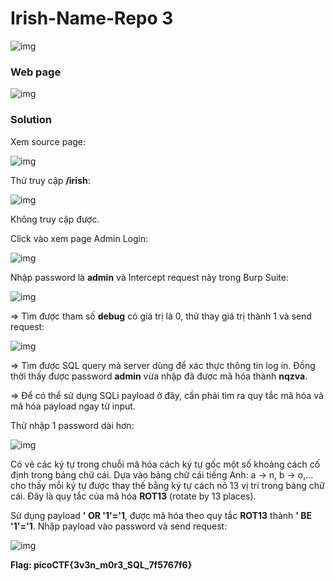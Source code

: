 # Irish-Name-Repo 3
![img](43)

### Web page
![img](44)

### Solution

Xem source page: 

![img](45)

Thử truy cập **/irish**:

![img](46)

Không truy cập được. 

Click vào xem page Admin Login: 

![img](47)

Nhập password là **admin** và Intercept request này trong Burp Suite: 

![img](48)

=> Tìm được tham số **debug** có giá trị là 0, thử thay giá trị thành 1 và send request: 

![img](49)

=> Tìm được SQL query mà server dùng để xác thực thông tin log in. Đồng thời thấy được password **admin** vừa nhập đã được mã hóa thành **nqzva**. 

=> Để có thể sử dụng SQLi payload ở đây, cần phải tìm ra quy tắc mã hóa và mã hóa payload ngay từ input. 

Thử nhập 1 password dài hơn: 

![img](50)

Có vẻ các ký tự trong chuỗi mã hóa cách ký tự gốc một số khoảng cách cố định trong bảng chữ cái. Dựa vào bảng chữ cái tiếng Anh: a -> n, b -> o,... cho thấy mỗi ký tự được thay thế bằng ký tự cách nó 13 vị trí trong bảng chữ cái. Đây là quy tắc của mã hóa **ROT13** (rotate by 13 places).

Sử dụng payload **' OR '1'='1**, được mã hóa theo quy tắc **ROT13** thành **' BE '1'='1**. Nhập payload vào password và send request: 

![img](51)

**Flag: picoCTF{3v3n_m0r3_SQL_7f5767f6}**
